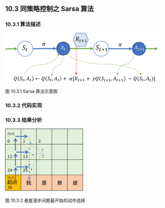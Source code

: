 
## 10.3 同策略控制之 Sarsa 算法


### 10.3.1 算法描述

<img src="./img/Sarsa.png" width=500>

图 10.3.1 Sarsa 算法示意图

### 10.3.2 代码实现


### 10.3.3 结果分析


<img src="./img/CliffWalking_Sasra.png" width=250>

图 10.3.2 悬崖漫步问题最开始的动作选择

